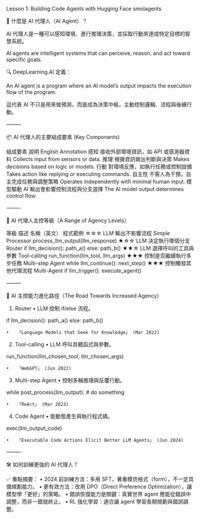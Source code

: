 Lesson 1: Building Code Agents with Hugging Face smolagents

🧠 什麼是 AI 代理人（AI Agent）？

AI 代理人是一種可以感知環境、進行推理決策，並採取行動來達成特定目標的智慧系統。

AI agents are intelligent systems that can perceive, reason, and act toward specific goals.

🔍 DeepLearning.AI 定義：

An AI agent is a program where an AI model’s output impacts the execution flow of the program.

這代表 AI 不只是用來做預測，而是成為決策中樞，主動控制邏輯、流程與後續行動。

⸻

📦 AI 代理人的主要組成要素 (Key Components)

組成要素	說明	English Annotation
感知	接收外部環境資訊，如 API 或感測器資料	Collects input from sensors or data.
推理	根據資訊做出判斷與決策	Makes decisions based on logic or models.
行動	對環境反應，如執行任務或控制設備	Takes action like replying or executing commands.
自主性	不需人為干預，自主完成任務與調整策略	Operates independently with minimal human input.
模型驅動	AI 輸出會影響控制流程與分支選擇	The AI model output determines control flow.


⸻

🔢 AI 代理人主控等級（A Range of Agency Levels）

等級	描述	名稱（英文）	程式範例
☆☆☆	LLM 輸出不影響流程	Simple Processor	process_llm_output(llm_response)
★☆☆	LLM 決定執行哪個分支	Router	if llm_decision(): path_a() else: path_b()
★★☆	LLM 選擇呼叫的工具與參數	Tool-calling	run_function(llm_tool, llm_args)
★★★	控制是否繼續執行多步任務	Multi-step Agent	while llm_continue(): next_step()
★★★	控制觸發其他代理流程	Multi-Agent	if llm_trigger(): execute_agent()


⸻

🚀 AI 主控能力進化路徑（The Road Towards Increased Agency）

1. Router
	•	LLM 控制 if/else 流程。

if llm_decision():
    path_a()
else:
    path_b()

	•	「Language Models that Seek for Knowledge」 (Mar 2022)

2. Tool-calling
	•	LLM 呼叫具體函式與參數。

run_function(llm_chosen_tool, llm_chosen_args)

	•	「WebGPT」 (Jun 2022)

3. Multi-step Agent
	•	控制多輪推理與反覆行動。

while post_process(llm_output):
    # do something

	•	「ReAct」 (Mar 2023)

4. Code Agent
	•	能動態產生與執行程式碼。

exec(llm_output_code)

	•	「Executable Code Actions Elicit Better LLM Agents」 (Jun 2024)

⸻

🛠 如何訓練更強的 AI 代理人？

✅ 重點摘要：
	•	2024 前訓練方法：多用 SFT，著重模仿格式（form），不一定具備規劃能力。
	•	更有效方法：改用 DPO（Direct Preference Optimization），讓模型學「更好」的策略。
	•	錯誤恢復能力是關鍵：真實世界 agent 應能從錯誤中調整，而非一錯就終止。
	•	RL 強化學習：適合讓 agent 學習長期規劃與錯誤調整。

